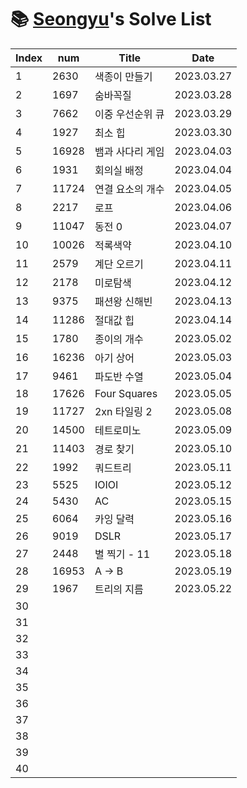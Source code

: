 # 📚 <a href="https://github.com/kimseongyu">Seongyu</a>'s Solve List

| Index | num   | Title            | Date       |
| ----- | ----- | ---------------- | ---------- |
| 1     | 2630  | 색종이 만들기    | 2023.03.27 |
| 2     | 1697  | 숨바꼭질         | 2023.03.28 |
| 3     | 7662  | 이중 우선순위 큐 | 2023.03.29 |
| 4     | 1927  | 최소 힙          | 2023.03.30 |
| 5     | 16928 | 뱀과 사다리 게임 | 2023.04.03 |
| 6     | 1931  | 회의실 배정      | 2023.04.04 |
| 7     | 11724 | 연결 요소의 개수 | 2023.04.05 |
| 8     | 2217  | 로프             | 2023.04.06 |
| 9     | 11047 | 동전 0           | 2023.04.07 |
| 10    | 10026 | 적록색약         | 2023.04.10 |
| 11    | 2579  | 계단 오르기      | 2023.04.11 |
| 12    | 2178  | 미로탐색         | 2023.04.12 |
| 13    | 9375  | 패션왕 신해빈    | 2023.04.13 |
| 14    | 11286 | 절대값 힙        | 2023.04.14 |
| 15    | 1780  | 종이의 개수      | 2023.05.02 |
| 16    | 16236 | 아기 상어        | 2023.05.03 |
| 17    | 9461  | 파도반 수열      | 2023.05.04 |
| 18    | 17626 | Four Squares     | 2023.05.05 |
| 19    | 11727 | 2xn 타일링 2     | 2023.05.08 |
| 20    | 14500 | 테트로미노       | 2023.05.09 |
| 21    | 11403 | 경로 찾기        | 2023.05.10 |
| 22    | 1992  | 쿼드트리         | 2023.05.11 |
| 23    | 5525  | IOIOI            | 2023.05.12 |
| 24    | 5430  | AC               | 2023.05.15 |
| 25    | 6064  | 카잉 달력        | 2023.05.16 |
| 26    | 9019  | DSLR             | 2023.05.17 |
| 27    | 2448  | 별 찍기 - 11     | 2023.05.18 |
| 28    | 16953 | A → B            | 2023.05.19 |
| 29    | 1967  | 트리의 지름      | 2023.05.22 |
| 30    |       |                  |            |
| 31    |       |                  |            |
| 32    |       |                  |            |
| 33    |       |                  |            |
| 34    |       |                  |            |
| 35    |       |                  |            |
| 36    |       |                  |            |
| 37    |       |                  |            |
| 38    |       |                  |            |
| 39    |       |                  |            |
| 40    |       |                  |            |
